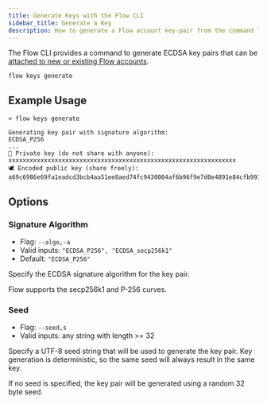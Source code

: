 ```yaml
---
title: Generate Keys with the Flow CLI
sidebar_title: Generate a Key
description: How to generate a Flow account key-pair from the command line
---
```


The Flow CLI provides a command to generate ECDSA key pairs
that can be [attached to new or existing Flow accounts](https://docs.onflow.org/concepts/accounts-and-keys).

`flow keys generate`

## Example Usage

```shell
> flow keys generate

Generating key pair with signature algorithm:                 ECDSA_P256
...
🔐 Private key (do not share with anyone):                    xxxxxxxxxxxxxxxxxxxxxxxxxxxxxxxxxxxxxxxxxxxxxxxxxxxxxxxxxxxxxxxx
🕊 Encoded public key (share freely):                         a69c6986e69fa1eadcd3bcb4aa51ee8aed74fc9430004af6b96f9e7d0e4891e84cfb99171846ba6d0354d195571397f5904cd319c3e01e96375d5777f1a47010
```

## Options

### Signature Algorithm

- Flag: `--algo,-a`
- Valid inputs: `"ECDSA_P256", "ECDSA_secp256k1"`
- Default: `"ECDSA_P256"`

Specify the ECDSA signature algorithm for the key pair.

Flow supports the secp256k1 and P-256 curves.

### Seed

- Flag: `--seed,s`
- Valid inputs: any string with length >= 32

Specify a UTF-8 seed string that will be used to generate the key pair.
Key generation is deterministic, so the same seed will always
result in the same key.

If no seed is specified, the key pair will be generated using
a random 32 byte seed.
